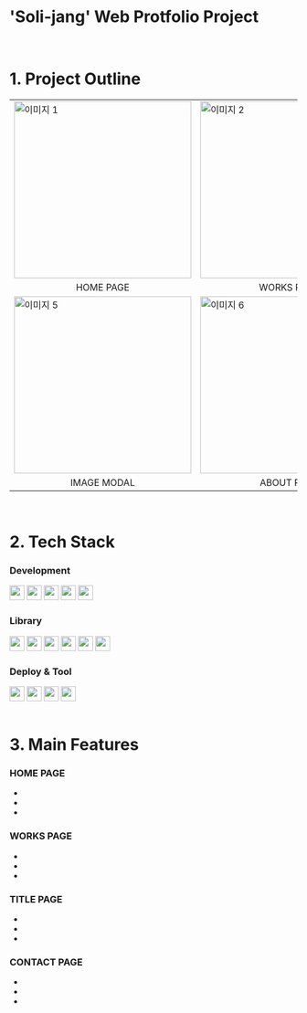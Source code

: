 # 'Soli-jang' Web Protfolio Project

<br/>

# 1. Project Outline
<table>
  <tr>
    <td><img src="https://github.com/user-attachments/assets/61170b18-6656-4473-b565-65cc144c1b35" alt="이미지 1" width="310"></td>
    <td><img src="https://github.com/user-attachments/assets/afcbb2a9-e02b-4927-b987-2053dc30d258" alt="이미지 2" width="310"></td>
    <td><img src="https://github.com/user-attachments/assets/d417a883-114b-4928-847f-a6a3d818404b" alt="이미지 3" width="310"></td>
  </tr>
  <tr>
    <td align="center">HOME PAGE</td>
    <td align="center">WORKS PAGE</td>
    <td align="center">TITLE PAGE</td>
  </tr>
  <tr>
    <td><img src="https://github.com/user-attachments/assets/73554d2c-207c-4133-a070-340f549a02c2" alt="이미지 5" width="310"></td>
    <td><img src="https://github.com/user-attachments/assets/09151dba-8a58-4616-b7fb-7ac6ebc0c718" alt="이미지 6" width="310"></td>
    <td><img src="https://github.com/user-attachments/assets/54ec9d19-aa43-45bd-9fca-12485ee8eb45" alt="이미지 4" width="310"></td>
  </tr>
    <tr>
    <td align="center">IMAGE MODAL</td>
    <td align="center">ABOUT PAGE</td>
    <td align="center">CONTACT PAGE</td>
  </tr>
</table>

<br/>

# 2. Tech Stack
### Development
<div>
  <img height='26px' src='https://img.shields.io/badge/nextjs14-000000?style=for-the-badge&logo=nextdotjs&logoColor=white' />
  <img height='26px' src='https://img.shields.io/badge/react-3178C6?style=for-the-badge&logo=react&logoColor=white' />
  <img height='26px' src='https://img.shields.io/badge/typescript-3178C6?style=for-the-badge&logo=typescript&logoColor=white' />
  <img height='26px' src='https://img.shields.io/badge/javascript-F7DF1E?style=for-the-badge&logo=javascript&logoColor=white' />
  <img height='26px' src='https://img.shields.io/badge/sass-cc6699?style=for-the-badge&logo=sass&logoColor=white' />
</div>

### Library
<div>
  <img height='26px' src='https://img.shields.io/badge/zustand-f7a4ad?style=for-the-badge&logo=zustand&logoColor=white' />
  <img height='26px' src='https://img.shields.io/badge/classnames-031b4e?style=for-the-badge&logo=classnames&logoColor=white' />
  <img height='26px' src='https://img.shields.io/badge/email--js-3A8D3D?style=for-the-badge&logo=email&logoColor=white' />
  <img height='26px' src='https://img.shields.io/badge/react--lottie--player-00A3E0?style=for-the-badge&logo=lottie&logoColor=white' />
  <img height='26px' src='https://img.shields.io/badge/react--slick-6A6A6A?style=for-the-badge&logo=react&logoColor=white' />
  <img height='26px' src='https://img.shields.io/badge/react--toastify-3E8E41?style=for-the-badge&logo=react&logoColor=white' />
</div>

### Deploy & Tool
<div>
  <img height='26px' src='https://img.shields.io/badge/github-181717?style=for-the-badge&logo=github&logoColor=white' />
  <img height='26px' src='https://img.shields.io/badge/netlify-00C7B7?style=for-the-badge&logo=netlify&logoColor=white' />
  <img height='26px' src='https://img.shields.io/badge/eslint-4B32C3?style=for-the-badge&logo=eslint&logoColor=white' />
  <img height='26px' src='https://img.shields.io/badge/prettier-F7B93E?style=for-the-badge&logo=prettier&logoColor=white' />
</div>

<br/>

# 3. Main Features
### HOME PAGE
-
-
-
### WORKS PAGE
-
-
-
### TITLE PAGE
-
-
-
### CONTACT PAGE
-
-
-

